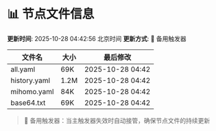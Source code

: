 # 📊 节点文件信息

**更新时间**: 2025-10-28 04:42:56 北京时间
**更新方式**: 🔄 备用触发器

| 文件名 | 大小 | 最后修改 |
|--------|------|----------|
| all.yaml | 69K | 2025-10-28 04:42 |
| history.yaml | 1.2M | 2025-10-28 04:42 |
| mihomo.yaml | 84K | 2025-10-28 04:42 |
| base64.txt | 69K | 2025-10-28 04:42 |

> 🔄 备用触发器：当主触发器失效时自动接管，确保节点文件的持续更新
